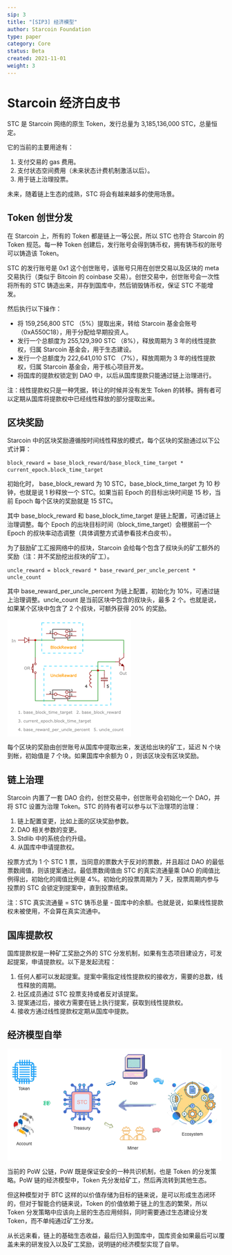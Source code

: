 ```yaml
---
sip: 3
title: "[SIP3] 经济模型"
author: Starcoin Foundation
type: paper
category: Core
status: Beta
created: 2021-11-01
weight: 3
---
```


# Starcoin 经济白皮书

STC 是 Starcoin 网络的原生 Token，发行总量为 3,185,136,000 STC，总量恒定。

它的当前的主要用途有：

1. 支付交易的 gas 费用。
2. 支付状态空间费用（未来状态计费机制激活以后）。
3. 用于链上治理投票。

未来，随着链上生态的成熟，STC 将会有越来越多的使用场景。

## Token 创世分发

在 Starcoin 上，所有的 Token 都是链上一等公民，所以 STC 也符合 Starcoin 的 Token 规范。每一种 Token 创建后，发行账号会得到铸币权，拥有铸币权的账号可以铸造该 Token。

STC 的发行账号是 0x1 这个创世账号，该账号只用在创世交易以及区块的 meta 交易执行（类似于 Bitcoin 的 coinbase 交易）。创世交易中，创世账号会一次性将所有的 STC 铸造出来，并存到国库中，然后销毁铸币权，保证 STC 不能增发。

然后执行以下操作：

* 将 159,256,800  STC （5%）提取出来，转给 Starcoin 基金会账号（0xA550C18），用于分配给早期投资人。
* 发行一个总额度为 255,129,390  STC （8%），释放周期为 3 年的线性提款权，归属 Starcoin 基金会，用于生态建设。
* 发行一个总额度为 222,641,010  STC （7%），释放周期为 3 年的线性提款权，归属 Starcoin 基金会，用于核心项目开发。
* 将国库的提款权锁定到 DAO 中，以后从国库提款只能通过链上治理进行。 

注：线性提款权只是一种凭据，转让的时候并没有发生 Token 的转移。拥有者可以定期从国库将提款权中已经线性释放的部分提取出来。

## 区块奖励

Starcoin 中的区块奖励遵循按时间线性释放的模式，每个区块的奖励通过以下公式计算：

```
block_reward = base_block_reward/base_block_time_target * current_epoch.block_time_target
```

初始化时， base_block_reward 为 10 STC，base_block_time_target 为 10 秒钟，也就是说 1 秒释放一个 STC。如果当前 Epoch 的目标出块时间是 15 秒，当前 Epoch 每个区块的奖励就是 15 STC。

其中  base_block_reward 和 base_block_time_target 是链上配置，可通过链上治理调整。每个 Epoch 的出块目标时间（block_time_target）会根据前一个 Epoch 的叔块率动态调整（具体调整方式请参看技术白皮书）。

为了鼓励矿工汇报网络中的叔块，Starcoin 会给每个包含了叔块头的矿工额外的奖励（注：并不奖励挖出叔块的矿工）。

```
uncle_reward = block_reward * base_reward_per_uncle_percent * uncle_count
```

其中 base_reward_per_uncle_percent 为链上配置，初始化为 10%，可通过链上治理调整。uncle_count 是当前区块中包含的叔块头，最多 2 个。也就是说，如果某个区块中包含了 2 个叔块，可额外获得 20% 的奖励。

<img src="./images/starcoin_block_reward.png" alt="block reward" style="zoom:100%;" align=center />

每个区块的奖励由创世账号从国库中提取出来，发送给出块的矿工，延迟 N 个块到帐，初始值是 7 个块。如果国库中余额为 0 ，则该区块没有区块奖励。

## 链上治理

Starcoin 内置了一套 DAO 合约，创世交易中，创世账号会初始化一个 DAO，并将 STC 设置为治理 Token。STC 的持有者可以参与以下治理项的治理：

1. 链上配置变更，比如上面的区块奖励参数。
2. DAO 相关参数的变更。
3. Stdlib 中的系统合约升级。
4. 从国库中申请提款权。

投票方式为 1 个 STC 1 票，当同意的票数大于反对的票数，并且超过 DAO 的最低票数阈值，则该提案通过。最低票数阈值由 STC 的真实流通量乘 DAO 的阈值比例得出，初始化的阈值比例是 4%。初始化的投票周期为 7 天，投票周期内参与投票的 STC 会锁定到提案中，直到投票结束。

注：STC 真实流通量 = STC 铸币总量 - 国库中的余额。也就是说，如果线性提款权未被使用，不会算在真实流通中。

## 国库提款权

国库提款权是一种矿工奖励之外的 STC 分发机制，如果有生态项目建设方，可发起提案，申请提款权。以下是发起流程：

1. 任何人都可以发起提案。提案中需指定线性提款权的接收方，需要的总数，线性释放的周期。
2. 社区成员通过 STC 投票支持或者反对该提案。
3. 提案通过后，接收方需要在链上执行提案，获取到线性提款权。
4. 接收方通过线性提款权定期从国库中提款。

## 经济模型自举

<img src="./images/starcoin_ecosystem.png" alt="ecosystem" style="zoom:100%;" align=center />

当前的 PoW 公链，PoW 既是保证安全的一种共识机制，也是 Token 的分发策略。PoW 链的经济模型中，Token 先分发给矿工，然后再流转到其他生态。

但这种模型对于 BTC 这样的以价值存储为目标的链来说，是可以形成生态闭环的，但对于智能合约链来说，Token 的价值依赖于链上的生态的繁荣，所以 Token 分发策略中应该向上层的生态应用倾斜，同时需要通过生态建设分发 Token，而不单纯通过矿工分发。

从长远来看，链上的基础生态收益，最后归入到国库中，国库资金如果最后可以覆盖未来的研发投入以及矿工奖励，说明链的经济模型实现了自举。